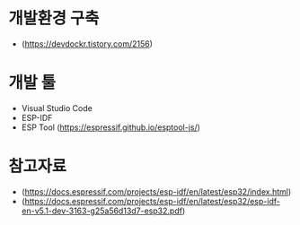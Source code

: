# 개발환경 구축
- (https://devdockr.tistory.com/2156)

# 개발 툴
- Visual Studio Code
- ESP-IDF
- ESP Tool (https://espressif.github.io/esptool-js/)

# 참고자료
- (https://docs.espressif.com/projects/esp-idf/en/latest/esp32/index.html)
- (https://docs.espressif.com/projects/esp-idf/en/latest/esp32/esp-idf-en-v5.1-dev-3163-g25a56d13d7-esp32.pdf)